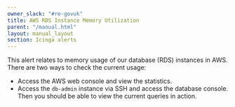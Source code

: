 ```yaml
---
owner_slack: "#re-govuk"
title: AWS RDS Instance Memory Utilization
parent: "/manual.html"
layout: manual_layout
section: Icinga alerts
---
```


This alert relates to memory usage of our database (RDS) instances in AWS.
There are two ways to check the current usage:

- Access the AWS web console and view the statistics.
- Access the `db-admin` instance via SSH and access the database console. Then
  you should be able to view the current queries in action.
